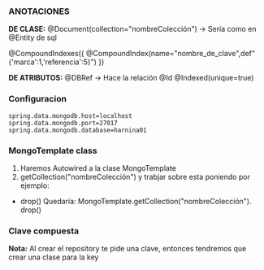 ### ANOTACIONES
**DE CLASE:**
@Document(collection="nombreColección") -> Sería como en @Entity de sql

@CompoundIndexes({
	@CompoundIndex(name="nombre_de_clave",def"{'marca':1,'referencia':5}")
})


**DE ATRIBUTOS:**
@DBRef -> Hace la relación
@Id
@Indexed(unique=true)
### Configuracion
```
spring.data.mongodb.host=localhost
spring.data.mongodb.port=27017
spring.data.mongodb.database=harnina01
```


### MongoTemplate class
1. Haremos Autowired a la clase MongoTemplate
2. getCollection("nombreColección") y trabjar sobre esta poniendo por ejemplo:
- drop()
Quedaría: 
MongoTemplate.getCollection("nombreColección"). drop()


### Clave compuesta
**Nota:** Al crear el repository te pide una clave, entonces tendremos que crear una clase para la key